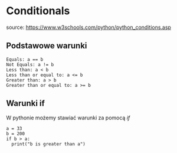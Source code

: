 # Conditionals
source: https://www.w3schools.com/python/python_conditions.asp


## Podstawowe warunki

```
Equals: a == b
Not Equals: a != b
Less than: a < b
Less than or equal to: a <= b
Greater than: a > b
Greater than or equal to: a >= b
```


## Warunki if

W pythonie możemy stawiać warunki za pomocą *if*

```
a = 33
b = 200
if b > a:
  print("b is greater than a")
```
